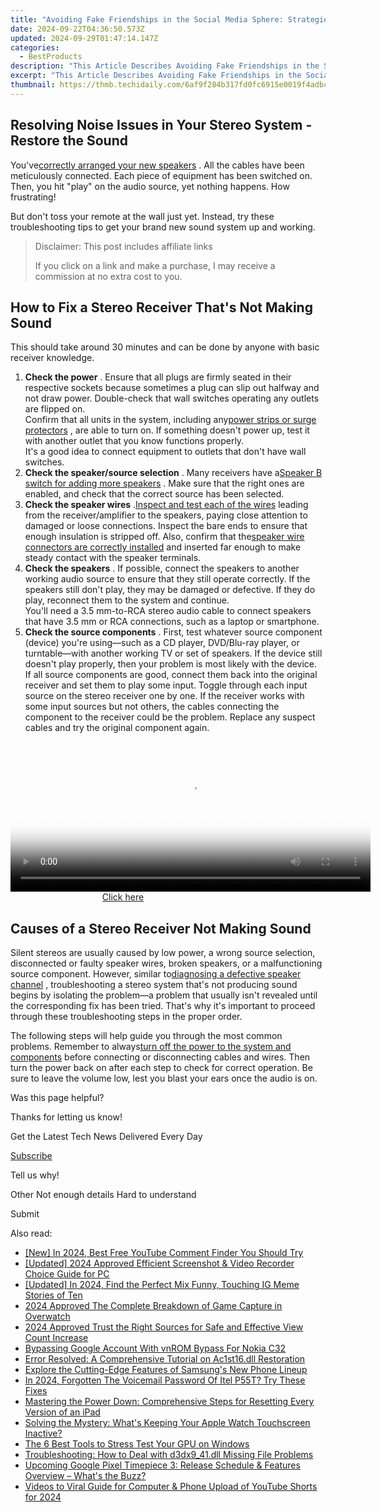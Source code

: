 ```yaml
---
title: "Avoiding Fake Friendships in the Social Media Sphere: Strategies to Identify Counterfeit Requests"
date: 2024-09-22T04:36:50.573Z
updated: 2024-09-29T01:47:14.147Z
categories:
  - BestProducts
description: "This Article Describes Avoiding Fake Friendships in the Social Media Sphere: Strategies to Identify Counterfeit Requests"
excerpt: "This Article Describes Avoiding Fake Friendships in the Social Media Sphere: Strategies to Identify Counterfeit Requests"
thumbnail: https://thmb.techidaily.com/6af9f284b317fd0fc6915e0019f4adbc9dd81ab605d1c55ebd68e10c11778128.png
---
```


## Resolving Noise Issues in Your Stereo System - Restore the Sound
 You've[correctly arranged your new speakers](https://www.lifewire.com/placing-speakers-correctly-3134857) . All the cables have been meticulously connected. Each piece of equipment has been switched on. Then, you hit "play" on the audio source, yet nothing happens. How frustrating!

 But don't toss your remote at the wall just yet. Instead, try these troubleshooting tips to get your brand new sound system up and working.

>  Disclaimer: This post includes affiliate links
>
>  If you click on a link and make a purchase, I may receive a commission at no extra cost to you.
>

## How to Fix a Stereo Receiver That's Not Making Sound

 This should take around 30 minutes and can be done by anyone with basic receiver knowledge.

1. **Check the power** . Ensure that all plugs are firmly seated in their respective sockets because sometimes a plug can slip out halfway and not draw power. Double-check that wall switches operating any outlets are flipped on.  
 Confirm that all units in the system, including any[power strips or surge protectors](https://www.lifewire.com/surge-protectors-4145796) , are able to turn on. If something doesn't power up, test it with another outlet that you know functions properly.  
 It's a good idea to connect equipment to outlets that don't have wall switches.
2. **Check the speaker/source selection** . Many receivers have a[Speaker B switch for adding more speakers](https://www.lifewire.com/benefits-of-adding-speakers-using-b-switch-3134657) . Make sure that the right ones are enabled, and check that the correct source has been selected.
3. **Check the speaker wires** .[Inspect and test each of the wires](https://www.lifewire.com/quickly-test-speaker-connections-3135135) leading from the receiver/amplifier to the speakers, paying close attention to damaged or loose connections. Inspect the bare ends to ensure that enough insulation is stripped off. Also, confirm that the[speaker wire connectors are correctly installed](https://www.lifewire.com/choose-different-speakerwire-connectors-4135435) and inserted far enough to make steady contact with the speaker terminals.
4. **Check the speakers** . If possible, connect the speakers to another working audio source to ensure that they still operate correctly. If the speakers still don't play, they may be damaged or defective. If they do play, reconnect them to the system and continue.  
 You'll need a 3.5 mm-to-RCA stereo audio cable to connect speakers that have 3.5 mm or RCA connections, such as a laptop or smartphone.
5. **Check the source components** . First, test whatever source component (device) you're using—such as a CD player, DVD/Blu-ray player, or turntable—with another working TV or set of speakers. If the device still doesn't play properly, then your problem is most likely with the device.  
 If all source components are good, connect them back into the original receiver and set them to play some input. Toggle through each input source on the stereo receiver one by one. If the receiver works with some input sources but not others, the cables connecting the component to the receiver could be the problem. Replace any suspect cables and try the original component again.

<!-- affiliate ads begin -->
<span id="1983552">
					<video width="576" height="240" style="cursor:pointer"
           poster="//a.impactradius-go.com/display-clicktoplayimage/1983552.png"
           onclick="if(!this.playClicked){this.play();this.setAttribute('controls',true);this.playClicked=true;}">
	   <source src="//a.impactradius-go.com/display-ad/22993-1983552">
	   <img src="//a.impactradius-go.com/display-clicktoplayimage/1983552.png" style="border: none; height: 100%; width: 100%; object-fit: contain">
	</video>
	<div style="width:360px;text-align:center"><a href="javascript:window.open(decodeURIComponent('https%3A%2F%2Fhomestyler.sjv.io%2Fc%2F5597632%2F1983552%2F22993'), '_blank');void(0);">Click here</a></div>
</span>
<img height="0" width="0" src="https://imp.pxf.io/i/5597632/1983552/22993" style="position:absolute;visibility:hidden;" border="0" />
<!-- affiliate ads end -->

## Causes of a Stereo Receiver Not Making Sound

 Silent stereos are usually caused by low power, a wrong source selection, disconnected or faulty speaker wires, broken speakers, or a malfunctioning source component. However, similar to[diagnosing a defective speaker channel](https://www.lifewire.com/troubleshoot-speaker-channel-3135138) , troubleshooting a stereo system that's not producing sound begins by isolating the problem—a problem that usually isn't revealed until the corresponding fix has been tried. That's why it's important to proceed through these troubleshooting steps in the proper order.

 The following steps will help guide you through the most common problems. Remember to always[turn off the power to the system and components](https://www.lifewire.com/reboot-your-stereo-3135144) before connecting or disconnecting cables and wires. Then turn the power back on after each step to check for correct operation. Be sure to leave the volume low, lest you blast your ears once the audio is on.

Was this page helpful?

Thanks for letting us know!

 Get the Latest Tech News Delivered Every Day

[Subscribe](https://www.lifewire.com/#)

Tell us why!

 Other  Not enough details  Hard to understand

 Submit

<ins class="adsbygoogle"
     style="display:block"
     data-ad-format="autorelaxed"
     data-ad-client="ca-pub-7571918770474297"
     data-ad-slot="1223367746"></ins>

<ins class="adsbygoogle"
     style="display:block"
     data-ad-client="ca-pub-7571918770474297"
     data-ad-slot="8358498916"
     data-ad-format="auto"
     data-full-width-responsive="true"></ins>

<span class="atpl-alsoreadstyle">Also read:</span>
<div><ul>
<li><a href="https://facebook-record-videos.techidaily.com/new-in-2024-best-free-youtube-comment-finder-you-should-try/"><u>[New] In 2024, Best Free YouTube Comment Finder You Should Try</u></a></li>
<li><a href="https://video-capture.techidaily.com/updated-2024-approved-efficient-screenshot-and-video-recorder-choice-guide-for-pc/"><u>[Updated] 2024 Approved Efficient Screenshot & Video Recorder Choice Guide for PC</u></a></li>
<li><a href="https://instagram-video-files.techidaily.com/updated-in-2024-find-the-perfect-mix-funny-touching-ig-meme-stories-of-ten/"><u>[Updated] In 2024, Find the Perfect Mix Funny, Touching IG Meme Stories of Ten</u></a></li>
<li><a href="https://screen-mirroring-recording.techidaily.com/2024-approved-the-complete-breakdown-of-game-capture-in-overwatch/"><u>2024 Approved The Complete Breakdown of Game Capture in Overwatch</u></a></li>
<li><a href="https://youtube-docs.techidaily.com/approved-trust-the-right-sources-for-safe-and-effective-view-count-increase/"><u>2024 Approved Trust the Right Sources for Safe and Effective View Count Increase</u></a></li>
<li><a href="https://easy-unlock-android.techidaily.com/bypassing-google-account-with-vnrom-bypass-for-nokia-c32-by-drfone-android/"><u>Bypassing Google Account With vnROM Bypass For Nokia C32</u></a></li>
<li><a href="https://techtrends.techidaily.com/error-resolved-a-comprehensive-tutorial-on-ac1st16dll-restoration/"><u>Error Resolved: A Comprehensive Tutorial on Ac1st16.dll Restoration</u></a></li>
<li><a href="https://techtrends.techidaily.com/explore-the-cutting-edge-features-of-samsungs-new-phone-lineup/"><u>Explore the Cutting-Edge Features of Samsung's New Phone Lineup</u></a></li>
<li><a href="https://unlock-android.techidaily.com/in-2024-forgotten-the-voicemail-password-of-itel-p55t-try-these-fixes-by-drfone-android/"><u>In 2024, Forgotten The Voicemail Password Of Itel P55T? Try These Fixes</u></a></li>
<li><a href="https://techtrends.techidaily.com/mastering-the-power-down-comprehensive-steps-for-resetting-every-version-of-an-ipad/"><u>Mastering the Power Down: Comprehensive Steps for Resetting Every Version of an iPad</u></a></li>
<li><a href="https://techtrends.techidaily.com/solving-the-mystery-whats-keeping-your-apple-watch-touchscreen-inactive/"><u>Solving the Mystery: What's Keeping Your Apple Watch Touchscreen Inactive?</u></a></li>
<li><a href="https://win11.techidaily.com/the-6-best-tools-to-stress-test-your-gpu-on-windows/"><u>The 6 Best Tools to Stress Test Your GPU on Windows</u></a></li>
<li><a href="https://techtrends.techidaily.com/troubleshooting-how-to-deal-with-d3dx941dll-missing-file-problems/"><u>Troubleshooting: How to Deal with d3dx9_41.dll Missing File Problems</u></a></li>
<li><a href="https://techtrends.techidaily.com/upcoming-google-pixel-timepiece-3-release-schedule-and-features-overview-whats-the-buzz/"><u>Upcoming Google Pixel Timepiece 3: Release Schedule & Features Overview – What's the Buzz?</u></a></li>
<li><a href="https://youtube-web.techidaily.com/s-to-viral-guide-for-computer-and-phone-upload-of-youtube-shorts-for-2024/"><u>Videos to Viral Guide for Computer & Phone Upload of YouTube Shorts for 2024</u></a></li>
</ul></div>

